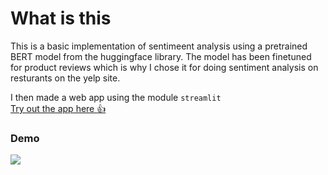 # What is this
This is a basic implementation of sentimeent analysis using a pretrained BERT model from the huggingface library. The model has been finetuned for product reviews which is why I chose it for doing sentiment analysis on resturants on the yelp site.  

I then made a web app using the module `streamlit`  
[Try out the app here :+1: ](https://elpatatone-student-mark-prediction-app-uzrcq8.streamlitapp.com)

### Demo
![](app.gif)
